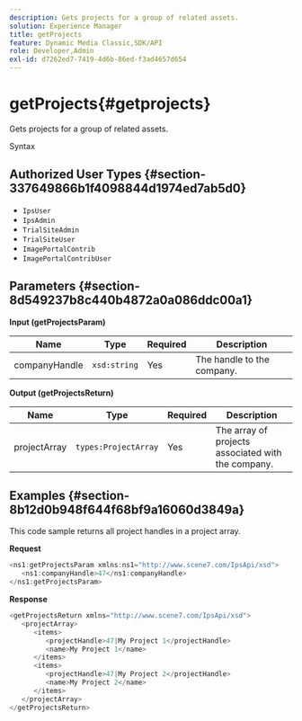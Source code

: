 ```yaml
---
description: Gets projects for a group of related assets.
solution: Experience Manager
title: getProjects
feature: Dynamic Media Classic,SDK/API
role: Developer,Admin
exl-id: d7262ed7-7419-4d6b-86ed-f3ad4657d654
---
```

# getProjects{#getprojects}

Gets projects for a group of related assets.

 Syntax 

## Authorized User Types {#section-337649866b1f4098844d1974ed7ab5d0}

* `IpsUser` 
* `IpsAdmin` 
* `TrialSiteAdmin` 
* `TrialSiteUser` 
* `ImagePortalContrib` 
* `ImagePortalContribUser`

## Parameters {#section-8d549237b8c440b4872a0a086ddc00a1}

**Input (getProjectsParam)** 

|  Name  | Type  | Required  | Description  |
|---|---|---|---|
|  companyHandle  | `xsd:string`  | Yes  | The handle to the company.  |

**Output (getProjectsReturn)** 

|  Name  | Type  | Required  | Description  |
|---|---|---|---|
|  projectArray  | `types:ProjectArray`  | Yes  | The array of projects associated with the company.  |

## Examples {#section-8b12d0b948f644f68bf9a16060d3849a}

This code sample returns all project handles in a project array.

**Request** 

```java
<ns1:getProjectsParam xmlns:ns1="http://www.scene7.com/IpsApi/xsd">
   <ns1:companyHandle>47</ns1:companyHandle>
</ns1:getProjectsParam>
```

**Response** 

```java
<getProjectsReturn xmlns="http://www.scene7.com/IpsApi/xsd">
   <projectArray>
      <items>
         <projectHandle>47|My Project 1</projectHandle>
         <name>My Project 1</name>
      </items>
      <items>
         <projectHandle>47|My Project 2</projectHandle>
         <name>My Project 2</name>
      </items>
   </projectArray>
</getProjectsReturn>
```
